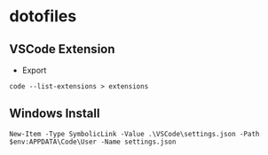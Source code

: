 # dotofiles

## VSCode Extension
- Export
```
code --list-extensions > extensions
```

## Windows Install
```powershell:
New-Item -Type SymbolicLink -Value .\VSCode\settings.json -Path $env:APPDATA\Code\User -Name settings.json
```